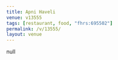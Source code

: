 ```yaml
---
title: Apni Haveli
venue: v13555
tags: [restaurant, food, "fhrs:695502"]
permalink: /v/13555/
layout: venue
---
```

null